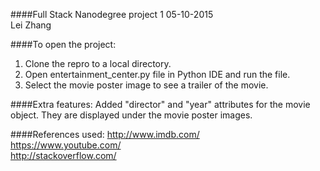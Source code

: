 ####Full Stack Nanodegree project 1
05-10-2015  
Lei Zhang

####To open the project:
1. Clone the repro to a local directory.
2. Open entertainment_center.py file in Python IDE and run the file.  
3. Select the movie poster image to see a trailer of the movie.

####Extra features:
Added "director" and "year" attributes for the movie object.
They are displayed under the movie poster images.

####References used: 
http://www.imdb.com/  
https://www.youtube.com/  
http://stackoverflow.com/ 
